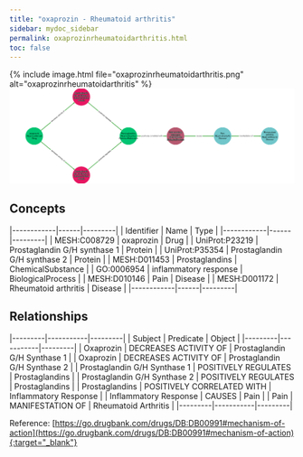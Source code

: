 ```yaml
---
title: "oxaprozin - Rheumatoid arthritis"
sidebar: mydoc_sidebar
permalink: oxaprozinrheumatoidarthritis.html
toc: false 
---
```


{% include image.html file="oxaprozinrheumatoidarthritis.png" alt="oxaprozinrheumatoidarthritis" %}![Path Visualization](/images/oxaprozinrheumatoidarthritis.png)

## Concepts

|------------|------|---------|
| Identifier | Name | Type    |
|------------|------|---------|
| MESH:C008729 | oxaprozin | Drug |
| UniProt:P23219 | Prostaglandin G/H synthase 1 | Protein |
| UniProt:P35354 | Prostaglandin G/H synthase 2 | Protein |
| MESH:D011453 | Prostaglandins | ChemicalSubstance |
| GO:0006954 | inflammatory response | BiologicalProcess |
| MESH:D010146 | Pain | Disease |
| MESH:D001172 | Rheumatoid arthritis | Disease |
|------------|------|---------|

## Relationships

|---------|-----------|---------|
| Subject | Predicate | Object  |
|---------|-----------|---------|
| Oxaprozin | DECREASES ACTIVITY OF | Prostaglandin G/H Synthase 1 |
| Oxaprozin | DECREASES ACTIVITY OF | Prostaglandin G/H Synthase 2 |
| Prostaglandin G/H Synthase 1 | POSITIVELY REGULATES | Prostaglandins |
| Prostaglandin G/H Synthase 2 | POSITIVELY REGULATES | Prostaglandins |
| Prostaglandins | POSITIVELY CORRELATED WITH | Inflammatory Response |
| Inflammatory Response | CAUSES | Pain |
| Pain | MANIFESTATION OF | Rheumatoid Arthritis |
|---------|-----------|---------|

Reference: [https://go.drugbank.com/drugs/DB:DB00991#mechanism-of-action](https://go.drugbank.com/drugs/DB:DB00991#mechanism-of-action){:target="_blank"}